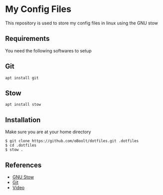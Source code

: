 # My Config Files
This repository is used to store my config files in linux using the GNU stow

## Requirements
You need the following softwares to setup

## Git
```
apt install git
```

## Stow
```
apt install stow
```

## Installation
Make sure you are at your home directory

```
$ git clone https://github.com/oBoolt/dotfiles.git .dotfiles
$ cd .dotfiles
$ stow .
```

## References
- [GNU Stow](https://www.gnu.org/software/stow/)
- [Git](https://git-scm.com/)
- [Video](https://www.youtube.com/watch?v=y6XCebnB9gs)
